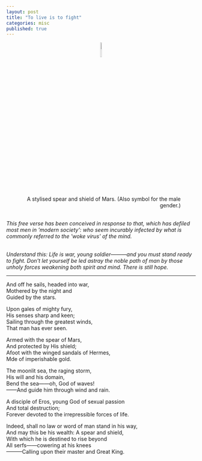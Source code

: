 ```yaml
---
layout: post
title: "To live is to fight"
categories: misc
published: true
---
```


<figure style="text-align: center;">
<img src='/blog/assets/images/mars-symbol.png' alt='image' style="display: block; margin: 0 auto; width: 10%; height: 10%;" /> <br>
<figcaption style="text-align: right">A stylised spear and shield of Mars. (Also symbol for the male gender.)</figcaption>
</figure> 
<br><i>
This free verse has been conceived in response to that, which has defiled most men in ’modern society': who seem incurably infected by what is commonly referred to the 'woke virus' of the mind.<br><br></i>
<p><i>
Understand this: Life is war, young soldier———and you must stand ready to fight. Don't let yourself be led astray the noble path of man by those unholy forces weakening both spirit and mind. There is still hope.<br></i>
<hr /></p><p>
And off he sails, headed into war,<br>
Mothered by the night and<br>
Guided by the stars.<br>
</p><p>
Upon gales of mighty fury,<br>
His senses sharp and keen;<br>
Sailing through the greatest winds,<br>
That man has ever seen.<br>
</p><p>
Armed with the spear of Mars,<br>
And protected by His shield;<br>
Afoot with the winged sandals of Hermes,<br>
Mde of imperishable gold. <br>
</p><p>
The moonlit sea, the raging storm,<br>
His will and his domain,<br>
Bend the sea——oh, God of waves!<br>
——And guide him through wind and rain.<br>
 </p><p>
A disciple of Eros, young God of sexual passion<br>
And total destruction;<br>
Forever devoted to the irrepressible forces of life.<br>
</p><p>
Indeed, shall no law or word of man stand in his way,<br>
And may this be his wealth: A spear and shield,<br>
With which he is destined to rise beyond<br>
All serfs——cowering at his knees<br>
———Calling upon their master and Great King.<br>
</p>